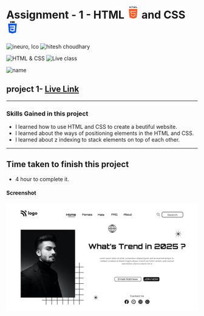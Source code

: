 # Assignment - 1 - HTML ![](./Images/html-5.png) and CSS ![](./Images/css-3.png)

![ineuro, lco](https://img.shields.io/badge/iNeuron-LCO-green)
![hitesh choudhary](https://img.shields.io/badge/Hitesh--Choudhary-Full--stack--JS--bootcamp-red)

![HTML & CSS](https://img.shields.io/badge/HTML-CSS-orange)
![Live class](https://img.shields.io/badge/LIVE--CLASS-PROJECT--1-lightgrey)

![name](https://img.shields.io/badge/Sourabh--Udasi-College--Drop--Out-lightgrey)

## project 1- [Live Link](https://live-proj-1.netlify.app/)

---

### Skills Gained in this project

- I learned how to use HTML and CSS to create a beutiful website.
- I learned about the ways of positioning elements in the HTML and CSS.
- I learned about z indexing to stack elements on top of each other.

---

## Time taken to finish this project

- 4 hour to complete it.

#### Screenshot

![Desktop](./Screenshot/1.png)
